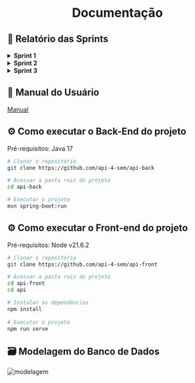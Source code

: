 <h1 align="center"> Documentação </h1>

## :page_facing_up: Relatório das Sprints

<details>  
<summary><b> Sprint 1 </b></summary>
<br>
 
## :dart: Objetivo da Sprint

Desenvolver as funcionalidades essenciais para o acompanhamento do progresso dos parceiros, incluindo a criação de um menu de navegação, a visualização de informações sobre parceiros em um grid, o roteamento para um dashboard de acompanhamento de progresso e a implementação de um modal para visualização detalhada do progresso por trilha, além de conseguir visualizar as habilidades que não foram adquiridas ainda pelo parceiro.

## :pencil: User Stories (Detalhadas)

### :rocket: Desenvolvimento da Tela de Acompanhamento de Informações sobre Progresso de Parceiros

![acompanhamento-de-parceiros](https://github.com/api-4-sem/api/assets/111617208/33c5dbad-f06b-4710-a8ee-50ffe2469b05)

### :white_check_mark: Critérios de Aceitação:
### - Implementação do Menu de Navegação:
- Deve ser desenvolvido um menu de navegação intuitivo no sistema, com o objetivo de facilitar a transição fluida entre diferentes telas e funcionalidades disponíveis, promovendo uma experiência de usuário mais eficiente e amigável.
### - Visualização de Informações dos Parceiros em um Grid:
- A tela de acompanhamento das informações sobre os parceiros deve apresentar um grid organizado de maneira clara e concisa, exibindo detalhes relevantes sobre cada parceiro, tais como nome e progresso. Essa visualização estruturada permitirá uma análise rápida e abrangente dos dados.
### - Roteamento para o Dashboard de Acompanhamento de Progresso:
- Será estabelecido um sistema de roteamento que possibilitará aos usuários acessarem de forma direta e intuitiva um dashboard detalhado para acompanhar o progresso dos parceiros. Neste dashboard, serão apresentadas informações detalhadas sobre o progresso individual de cada parceiro, incluindo suas habilidades adquiridas.
### - Implementação de Modal para Acompanhamento de Progresso:
- Será desenvolvido um modal dedicado ao acompanhamento do progresso dos parceiros, fornecendo uma interface interativa para visualizar informações cruciais, como o nome da trilha e o progresso atual em cada uma delas. Esse modal oferecerá uma experiência de acompanhamento mais detalhada e personalizada.
### - Adição de Filtros para Busca Específica de Parceiros:
- A tela de acompanhamento das informações sobre os parceiros será aprimorada com a inclusão de filtros que permitirão aos usuários realizar buscas específicas por determinados parceiros. Esses filtros proporcionarão uma maneira eficaz de localizar e analisar dados relevantes, tornando a navegação mais ágil e eficiente.

### :rocket: Desenvolvimento do Dashboard para Visualização do Progresso dos Colaboradores

![visualizacao-de-dados](https://github.com/api-4-sem/api/assets/111617208/577c642b-c645-41bb-a261-49be71e39dff)

### :white_check_mark: Critérios de Aceitação:
### - Criação do Dashboard:
- Deve ser concebido um dashboard intuitivo que possibilite a visualização clara e compreensível do progresso dos colaboradores em suas trilhas.
### - Implementação de Filtro para Visualização de Múltiplos Parceiros:
- O dashboard deverá conter um filtro que permita a visualização simultânea da situação de mais de um parceiro, facilitando a comparação e análise dos dados.
### - Facilidade de Localização do Dashboard:
- Deverá ser assegurada uma localização fácil e evidente do dashboard dentro do sistema, garantindo que os usuários possam acessá-lo rapidamente quando necessário.

### :rocket: Implementação de Filtros e Ordenação de Dados no Sistema

### :white_check_mark: Critérios de Aceitação:
### - Desenvolvimento de Funcionalidades de Filtros e Ordenação:
- Será adicionada ao sistema a funcionalidade de filtros, permitindo a ordenação dos dados de acordo com diferentes critérios, o que facilitará a análise e visualização das informações.
### - Visualização Clara e Organizada dos Dados Ordenados:
- Junto com os filtros, será implementada uma interface que garanta a visualização clara e organizada dos dados ordenados, assegurando uma análise eficiente das informações.

### :rocket: Implementação de Mecanismo de Email para Feedback e Acompanhamento de Trilhas

### :white_check_mark: Critérios de Aceitação:
### - Desenvolvimento do Mecanismo de Email para Coleta de Feedback:
- Será implementado um mecanismo de envio de email para coletar feedback dos parceiros sobre as trilhas e seu progresso.
### - Acompanhamento de Trilhas e Verificação de Necessidades:
- Será desenvolvido um sistema para acompanhar as trilhas e verificar as necessidades dos parceiros com base no progresso alcançado.
### - Validação das Trilhas Concluídas:
- Serão realizadas validações para verificar a validade das trilhas já concluídas e determinar se há necessidade de renovação, com a disponibilização de um painel com visualização de informações relevantes sobre esse processo.

### :rocket: Desenvolvimento da Visualização de Lacunas de Habilidades

![lacunas-de-habilidades](https://github.com/api-4-sem/api/assets/111617208/ad4c25ca-dcb2-4db2-9209-7096aa40808d)

### :white_check_mark: Critérios de Aceitação:
### - Criação da Visualização de Lacunas de Habilidades:
- Será desenvolvida uma visualização que permita medir as habilidades não adquiridas pelos usuários, destacando as lacunas existentes.
### - Implementação de Tabela para Concentração de Informações:
- Para concentrar as informações sobre as lacunas de habilidades, será criada uma tabela com legendas para acompanhar o progresso dos usuários.
### - Exibição de Informações Relevantes:
- As informações exibidas devem incluir o progresso do usuário e a trilha correspondente, permitindo identificar as faltas de habilidades com base nessas informações.

## :chart_with_upwards_trend: Burndown
![burndown-sprint1](https://github.com/api-4-sem/api/assets/111617208/0d40ceed-05de-46b9-b493-aebfcb4cc622)

</details>

<details>  
<summary><b> Sprint 2 </b></summary>
<br>

## :dart: Objetivo da Sprint

Desenvolver funcionalidades essenciais visando aprimorar o sistema, abrangendo desde o cadastro de novos parceiros até a extração de relatórios, implementação de formulários de avaliação de parceiros e a gestão completa das configurações de notificações.

## :pencil: User Stories (Detalhadas)

### :rocket: Desenvolvimento da Funcionalidade de Cadastro de Novos Parceiros

![cadastro](https://github.com/api-4-sem/api/assets/111617208/c0b0a160-3596-4155-b8ba-b80c3cf6c31d)

### :white_check_mark: Critérios de Aceitação:
### - Criação de Seção no Menu de Navegação:
- Deve ser criada uma nova seção no menu de navegação do sistema dedicada ao cadastro de novos parceiros, proporcionando aos usuários um acesso direto e fácil à tela de cadastro.
### - Visualização de Dados em Formato de Grid:
- Os parceiros cadastrados devem ser apresentados em um formato de grid que permita uma visualização organizada e rápida, possibilitando aos usuários identificar e analisar os dados de maneira eficiente.
### - Opção de Inativar Parceiros Concluídos:
- Será implementada uma funcionalidade que permita aos usuários inativarem parceiros que tenham concluído sua trilha, garantindo que a lista de parceiros permaneça atualizada e organizada.
### - Funcionalidade Extra: Visualização de Parceiros Matriculados em Trilhas Ativas:
- Além disso, será desenvolvida uma funcionalidade adicional para visualizar em quais trilhas os parceiros estão matriculados, destacando suas trilhas ativas e fornecendo uma visão abrangente do seu progresso.

### :rocket: Implementação da Funcionalidade de Extração de Relatórios

### :white_check_mark: Critérios de Aceitação:
### - Adição de Tela para Extração de Relatórios:
- Será incluída uma nova tela onde os usuários poderão extrair relatórios abrangentes sobre trilhas, parceiros-colaboradores, expertise e outras informações relevantes.
### - Filtragem de Informações para Evitar Dados Incorretos:
- As informações serão filtradas adequadamente para garantir que os relatórios gerados sejam precisos e consistentes, evitando dados inconsistentes ou incorretos.
### - Integração de Dados Respeitando Regras de Negócio:
- A integração dos dados no relatório será feita de acordo com as regras de negócio do sistema, garantindo a consistência e a integridade dos dados importados.

### :rocket: Desenvolvimento do Formulário de Avaliação de Parceiros

![avaliacao](https://github.com/api-4-sem/api/assets/111617208/1093eeb4-bd80-4688-ac0a-7a11f4f6b6bd)

### :white_check_mark: Critérios de Aceitação:
### - Adição de Seção no Menu de Roteamento:
- Deve ser criada uma nova seção no menu de roteamento para acessar a tela do formulário de avaliação de parceiros, garantindo uma navegação fluida e intuitiva para os usuários.
### - Visualização em Grid dos Feedbacks Recebidos:
- Será implementado um grid para visualizar os feedbacks recebidos dos parceiros, permitindo uma análise detalhada das avaliações e fornecendo insights valiosos para o aprimoramento contínuo.
### - Estabelecimento de Critérios de Pontuação:
- Com base nos feedbacks recebidos, serão estabelecidos critérios de pontuação variando de 0 a 10, possibilitando a definição de métricas claras para avaliar o desempenho dos parceiros.

### :rocket: Desenvolvimento da Funcionalidade de Gestão de Configurações de Notificações

![notificacao](https://github.com/api-4-sem/api/assets/111617208/d3b8389f-43e2-4307-950e-8916d7176390)

### :white_check_mark: Critérios de Aceitação:
### - Adição de Tela para Gestão de Configurações de Notificações:
- Será adicionada uma nova tela onde os usuários poderão configurar a frequência e os tipos de alertas que desejam receber, proporcionando uma experiência personalizada.
### - Utilização de Grid para Configuração:
- Um grid será implementado para configurar a frequência dos alertas e os tipos de notificações desejadas, garantindo uma gestão eficiente e organizada das configurações de notificação.

## :chart_with_upwards_trend: Burndown
![burndown-sprint2](https://github.com/api-4-sem/api/assets/111617208/7af343dc-9a79-4db7-95ae-9822f3a6604f)

</details>

<details>  
<summary><b> Sprint 3 </b></summary>
<br>

## :dart: Objetivo da Sprint

Desenvolvimento de funcionalidades como preparativo para implementação de dashboards.

## :pencil: User Stories (Detalhadas)

### :rocket: Dashboard Geral do Sistema

Desenvolver um painel (dashboard) dedicado à visualização abrangente de todos os parceiros registrados no sistema. Esse painel fornecerá uma visão geral do número total de parceiros, bem como informações detalhadas sobre suas atividades e progresso em relação às expertises e trilhas disponíveis.

### :white_check_mark: Critérios de Aceitação:

### -Visualização do Número de Parceiros:
- O painel exibirá de forma proeminente o número total de parceiros registrados no sistema, proporcionando aos usuários uma compreensão imediata do tamanho da rede de parceiros.
### - Detalhes de Expertises Concluídas:
- Para cada parceiro listado, o painel mostrará o número de expertises já concluídas
### - Número de Colaboradores Matriculados em Trilhas:
- Além disso, o painel apresentará o número de colaboradores de cada parceiro matriculados em trilhas específicas, fornecendo insights sobre a participação e o envolvimento da equipe de cada parceiro nas atividades de capacitação oferecidas pelo sistema como um rankeamento com base em suas avaliações.
### - Acesso Fácil e Intuitivo:
- Os usuários poderão acessar o painel de visualização de parceiros de forma fácil e intuitiva, através de um botão ou link claramente identificado na interface do sistema, garantindo uma experiência de usuário fluida e sem complicações.
### - Opções de Personalização:
- O sistema oferecerá opções de personalização da visualização do dashboard, permitindo que os usuários configurem as informações exibidas de acordo com suas preferências e necessidades específicas. Isso pode incluir a capacidade de ajustar os filtros, selecionar métricas específicas para exibição e personalizar o layout do painel.

### :rocket: Desenvolvimento de funcionalidade envolvendo lista de parceiros que não concluíram todas as expertises

Desenvolver um painel (dashboard) dedicado à identificação e monitoramento dos parceiros que tentaram concluir uma trilha sem ter concluído todas as expertises necessárias anteriormente. Esse painel destacará os parceiros em situação de não conformidade, fornecendo alertas visuais para chamar a atenção dos administradores e gestores.

### :white_check_mark: Critérios de Aceitação:

### - Identificação de Parceiros Não Conformes:
- O painel destacará visualmente os parceiros que tentaram concluir uma trilha sem ter concluído todas as expertises pré-requisitadas, permitindo uma identificação rápida e fácil dos casos de não conformidade.
### - Indicadores de Alerta Visual:
- Os parceiros em situação de não conformidade serão destacados em um tom de cor distintivo, como vermelho ou outra cor de destaque, para chamar a atenção dos administradores e gestores para a necessidade de ação imediata.
### - Detalhes de Expertises Pendentes:
- Para cada parceiro em situação de não conformidade, o painel fornecerá detalhes sobre as expertises que ainda precisam ser concluídas antes que a trilha possa ser finalizada com sucesso.
  
- Será implementado um mecanismo de alerta para notificar os administradores e gestores sobre os casos de não conformidade. 
### - Acesso Fácil e Intuitivo:
- Os usuários poderão acessar o painel de alerta para parceiros de forma fácil e intuitiva, através de um botão ou link claramente identificado na interface do sistema, garantindo uma identificação rápida e eficaz dos casos de não conformidade.

### :rocket: Análise Geográfica de Parceiros

Desenvolver um mapa interativo que destaque as regiões geográficas com maior concentração de parceiros. Este mapa será uma ferramenta valiosa para os administradores e gestores visualizarem de forma rápida e intuitiva onde estão localizados os principais  parceiros.

### :white_check_mark: Critérios de Aceitação:

### - Visualização de Dados Geográficos:
- O mapa deverá exibir as fronteiras geográficas relevantes, como países, estados ou regiões, dependendo do nível de detalhe desejado.
### - Marcação de Parceiros:
- Cada parceiro será representado por um marcador no mapa, indicando sua localização geográfica precisa. Os marcadores podem ser diferenciados por cores ou ícones para representar diferentes tipos de parceiros ou níveis de atividade.
### - Agregação de Dados:
- O sistema deve ser capaz de agrupar os parceiros próximos em clusters para evitar a poluição visual do mapa e facilitar a identificação das áreas com maior densidade de parceiros.
### - Interatividade:
- Os usuários devem poder interagir com o mapa, clicando nos marcadores para obter informações detalhadas sobre cada parceiro, como nome, número de expertises concluídas, número de colaboradores, etc.
### - Filtros e Opções de Visualização:
- Deve ser possível aplicar filtros ao mapa para visualizar apenas os parceiros que atendam a determinados critérios, como prazo de certificação, ou progresso em trilha. Além disso, o mapa deve oferecer opções de visualização, como alterar o tipo de mapa  e ajustar o nível de zoom.

</details>

## :open_book: Manual do Usuário
[Manual](https://github.com/api-4-sem/api/blob/main/doc/manual-do-usuario.pdf)

## :gear: Como executar o Back-End do projeto

Pré-requisitos: Java 17

```bash
# Clonar o repositório
git clone https://github.com/api-4-sem/api-back

# Acessar a pasta raiz do projeto
cd api-back

# Executar o projeto
mvn spring-boot:run
```

## :gear: Como executar o Front-end do projeto

Pré-requisitos: Node v21.6.2

```bash
# Clonar o repositório
git clone https://github.com/api-4-sem/api-front

# Acessar a pasta raiz do projeto
cd api-front
cd api

# Instalar as dependências
npm install
 
# Executar o projeto
npm run serve
```

## :card_file_box: Modelagem do Banco de Dados
![modelagem](https://github.com/api-4-sem/api/assets/111617208/fcf9de96-bcfe-4be8-bbc3-a2775e235645)

